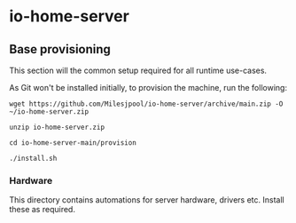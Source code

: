 # io-home-server

## Base provisioning
This section will the common setup required for all runtime use-cases.

As Git won't be installed initially, to provision the machine, run the following:

```
wget https://github.com/Milesjpool/io-home-server/archive/main.zip -O ~/io-home-server.zip

unzip io-home-server.zip

cd io-home-server-main/provision

./install.sh
```

### Hardware
This directory contains automations for server hardware, drivers etc. Install these as required.

